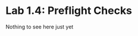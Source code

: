 Lab 1.4: Preflight Checks
=========================================

Nothing to see here just yet

<!--
- no KOTS installed
- Add config.txt and secretfile.txt as preflight checks
- then do a KOTS install
- how to force reset with KOTS


Now that we've found a number of things that can go wrong and built support analyzers to understand them,
we'll convert what we've learned into preflight checks. 
Preflight checks enable application packagers to inform end users of misconfigured environments *before* the application is launched.


-->